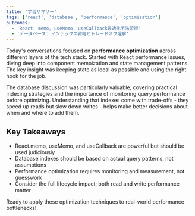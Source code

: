 ```yaml
---
title: '学習サマリー'
tags: ['react', 'database', 'performance', 'optimization']
outcomes:
  - 'React: memo, useMemo, useCallback最適化手法習得'
  - 'データベース: インデックス戦略とトレードオフ理解'
---
```


Today's conversations focused on **performance optimization** across different layers of the tech stack. Started with React performance issues, diving deep into component memoization and state management patterns. The key insight was keeping state as local as possible and using the right hook for the job.

The database discussion was particularly valuable, covering practical indexing strategies and the importance of monitoring query performance before optimizing. Understanding that indexes come with trade-offs - they speed up reads but slow down writes - helps make better decisions about when and where to add them.

## Key Takeaways

- React.memo, useMemo, and useCallback are powerful but should be used judiciously
- Database indexes should be based on actual query patterns, not assumptions
- Performance optimization requires monitoring and measurement, not guesswork
- Consider the full lifecycle impact: both read and write performance matter

Ready to apply these optimization techniques to real-world performance bottlenecks!
